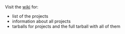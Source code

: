 Visit the [wiki](https://github.com/Kwpolska/kru/wiki) for:

*   list of the projects
*   information about all projects
*   tarballs for projects and the full tarball with all of them
